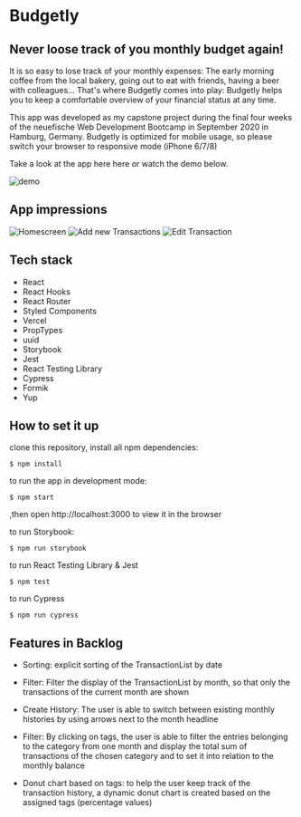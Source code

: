 # Budgetly

## Never loose track of you monthly budget again!

It is so easy to lose track of your monthly expenses: The early morning coffee from the local bakery, going out to eat with friends, having a beer with colleagues... That's where Budgetly comes into play: Budgetly helps you to keep a comfortable overview of your financial status at any time.

This app was developed as my capstone project during the final four weeks of the neuefische Web Development Bootcamp in September 2020 in Hamburg, Germany.
Budgetly is optimized for mobile usage, so please switch your browser to responsive mode (iPhone 6/7/8)

Take a look at the app here here or watch the demo below.

![demo](public/anna-lea_schroeder_budgetly.gif)

## App impressions

![Homescreen](public/Transaction_Overview.png) ![Add new Transactions](public/Add_new_Transaction.png) ![Edit Transaction](public/Edit_Transaction.png)

## Tech stack

- React
- React Hooks
- React Router
- Styled Components
- Vercel
- PropTypes
- uuid
- Storybook
- Jest
- React Testing Library
- Cypress
- Formik
- Yup

## How to set it up

clone this repository, install all npm dependencies:

```
$ npm install
```

to run the app in development mode:

```
$ npm start
```

,then open http://localhost:3000 to view it in the browser

to run Storybook:

```
$ npm run storybook
```

to run React Testing Library & Jest

```
$ npm test
```

to run Cypress

```
$ npm run cypress
```

## Features in Backlog

- Sorting: explicit sorting of the TransactionList by date

- Filter: Filter the display of the TransactionList by month, so that only the transactions of the current month are shown

- Create History: The user is able to switch between existing monthly histories by using arrows next to the month headline

- Filter: By clicking on tags, the user is able to filter the entries belonging to the category from one month and display the total sum of transactions of the chosen category and to set it into relation to the monthly balance

- Donut chart based on tags: to help the user keep track of the transaction history, a dynamic donut chart is created based on the assigned tags (percentage values)
